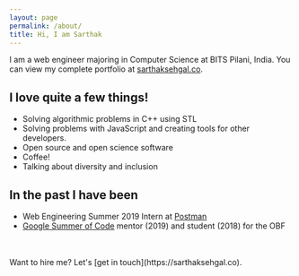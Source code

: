 ```yaml
---
layout: page
permalink: /about/
title: Hi, I am Sarthak
---
```

I am a web engineer majoring in Computer Science at BITS Pilani, India. You can view my complete portfolio at [sarthaksehgal.co](https://sarthaksehgal.co).

## I love quite a few things!
- Solving algorithmic problems in C++ using STL
- Solving problems with JavaScript and creating tools for other developers.
- Open source and open science software
- Coffee!
- Talking about diversity and inclusion

## In the past I have been
- Web Engineering Summer 2019 Intern at [Postman](https://www.getpostman.com)
- [Google Summer of Code](https://summerofcode.withgoogle.com) mentor (2019) and student (2018) for the OBF

<br>
<br>
Want to hire me? Let's [get in touch](https://sarthaksehgal.co).
